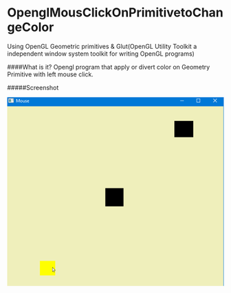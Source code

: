 # OpenglMousClickOnPrimitivetoChangeColor
Using OpenGL Geometric primitives &amp; Glut(OpenGL Utility Toolkit a independent window system toolkit for writing OpenGL programs)

####What is it?
Opengl program that apply or divert color on Geometry Primitive with left mouse click.

#####Screenshot

![image](sc0.png)
